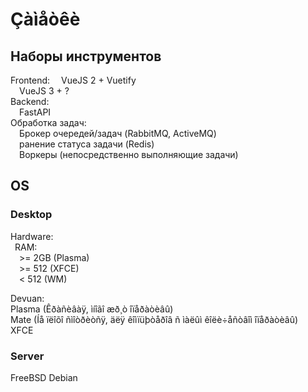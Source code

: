 # Çàìåòêè
## Наборы инструментов
Frontend:
&ensp;&ensp;VueJS 2 + Vuetify  
&ensp;&ensp;VueJS 3 + ?  
Backend:  
&ensp;&ensp;FastAPI  
Обработка задач:  
&ensp;&ensp;Брокер очередей/задач (RabbitMQ, ActiveMQ)  
&ensp;&ensp;ранение статуса задачи (Redis)  
&ensp;&ensp;Воркеры (непосредственно выполняющие задачи)  

## OS
### Desktop
Hardware:  
&ensp;RAM:  
&ensp;&ensp;>= 2GB (Plasma)  
&ensp;&ensp;>= 512 (XFCE)  
&ensp;&ensp;< 512 (WM)  

Devuan:  
    Plasma (Êðàñèâàÿ, ìíîãî æð¸ò îïåðàòèâû)  
    Mate (Íå ïëîõî ñìîòðèòñÿ, äëÿ êîìïüþòåðîâ ñ ìàëûì êîëè÷åñòâîì îïåðàòèâû)  
    XFCE

### Server
FreeBSD
Debian
